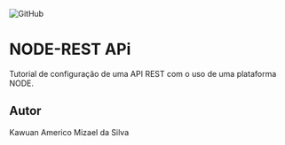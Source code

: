 ![GitHub](https://img.shields.io/github/license/Ka310805/node-rest)
# NODE-REST APi
Tutorial de configuração de uma API REST com o uso de uma plataforma NODE.
## Autor
Kawuan Americo Mizael da Silva
